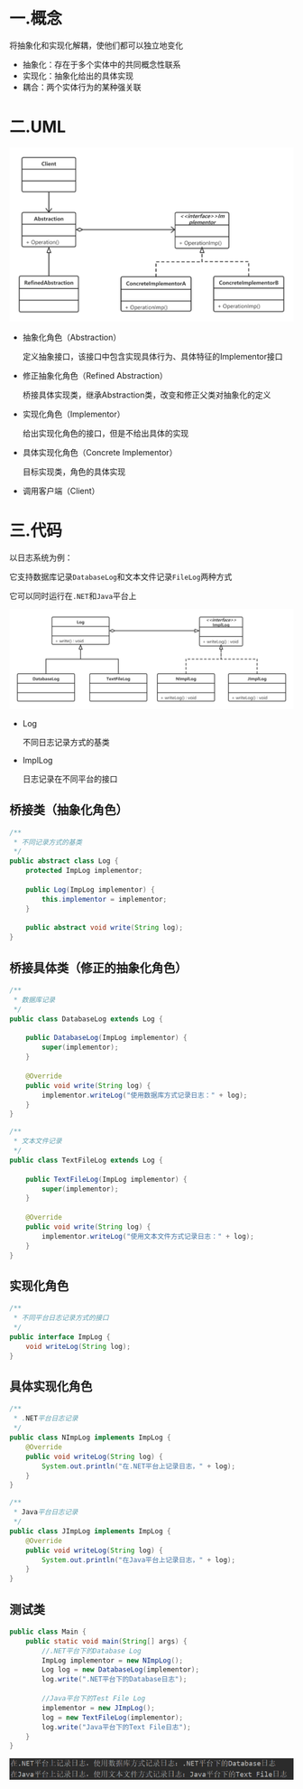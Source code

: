 # 一.概念

将抽象化和实现化解耦，使他们都可以独立地变化

- 抽象化：存在于多个实体中的共同概念性联系
- 实现化：抽象化给出的具体实现
- 耦合：两个实体行为的某种强关联

# 二.UML

![](https://raw.githubusercontent.com/MrWater233/PictureHost/master/20201009201559.png)

- 抽象化角色（Abstraction）

  定义抽象接口，该接口中包含实现具体行为、具体特征的Implementor接口

- 修正抽象化角色（Refined Abstraction）

  桥接具体实现类，继承Abstraction类，改变和修正父类对抽象化的定义

- 实现化角色（Implementor）

  给出实现化角色的接口，但是不给出具体的实现

- 具体实现化角色（Concrete Implementor）

  目标实现类，角色的具体实现

- 调用客户端（Client）

# 三.代码

以日志系统为例：

它支持数据库记录`DatabaseLog`和文本文件记录`FileLog`两种方式

它可以同时运行在`.NET`和`Java`平台上

![](https://raw.githubusercontent.com/MrWater233/PictureHost/master/20201009202847.png)

- Log

  不同日志记录方式的基类

- ImplLog

  日志记录在不同平台的接口

## 桥接类（抽象化角色）

```java
/**
 * 不同记录方式的基类
 */
public abstract class Log {
	protected ImpLog implementor;

	public Log(ImpLog implementor) {
		this.implementor = implementor;
	}

	public abstract void write(String log);
}
```

## 桥接具体类（修正的抽象化角色）

```java
/**
 * 数据库记录
 */
public class DatabaseLog extends Log {

	public DatabaseLog(ImpLog implementor) {
		super(implementor);
	}

	@Override
	public void write(String log) {
		implementor.writeLog("使用数据库方式记录日志：" + log);
	}
}
```

```java
/**
 * 文本文件记录
 */
public class TextFileLog extends Log {

	public TextFileLog(ImpLog implementor) {
		super(implementor);
	}

	@Override
	public void write(String log) {
		implementor.writeLog("使用文本文件方式记录日志：" + log);
	}
}
```

## 实现化角色

```java
/**
 * 不同平台日志记录方式的接口
 */
public interface ImpLog {
	void writeLog(String log);
}
```

## 具体实现化角色

```java
/**
 * .NET平台日志记录
 */
public class NImpLog implements ImpLog {
	@Override
	public void writeLog(String log) {
		System.out.println("在.NET平台上记录日志，" + log);
	}
}
```

```java
/**
 * Java平台日志记录
 */
public class JImpLog implements ImpLog {
	@Override
	public void writeLog(String log) {
		System.out.println("在Java平台上记录日志，" + log);
	}
}
```

## 测试类

```java
public class Main {
	public static void main(String[] args) {
		//.NET平台下的Database Log
		ImpLog implementor = new NImpLog();
		Log log = new DatabaseLog(implementor);
		log.write(".NET平台下的Database日志");

		//Java平台下的Test File Log
		implementor = new JImpLog();
		log = new TextFileLog(implementor);
		log.write("Java平台下的Text File日志");
	}
}
```

![](https://raw.githubusercontent.com/MrWater233/PictureHost/master/20201009220057.png)